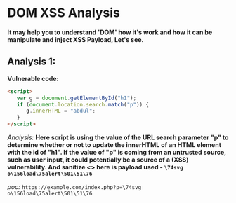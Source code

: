 # DOM XSS Analysis 

**It may help you to understand 'DOM' how it's work and how it can be manipulate and inject XSS Payload, Let's see.**

## Analysis 1:

**Vulnerable code:**
```html
<script>
   var g = document.getElementById("h1");
   if (document.location.search.match("p")) {
      g.innerHTML = "abdul";
   }
</script>
```
_Analysis:_ __Here script is using the value of the URL search parameter "p" to determine whether or not to update the innerHTML of an HTML element
with the id of "h1". If the value of "p" is coming from an untrusted source, such as user input, it could potentially be a source of a 
(XSS) vulnerability. And sanitize <> here is payload used - `\74svg o\156load\75alert\501\51\76`__

_poc:_ `https://example.com/index.php?p=\74svg o\156load\75alert\501\51\76` 


